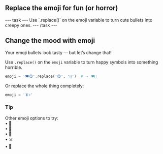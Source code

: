 <h2 class="c-project-heading--task">Replace the emoji for fun (or horror)</h2>
--- task ---
Use `.replace()` on the emoji variable to turn cute bullets into creepy ones.
--- /task ---

<h2 class="c-project-heading--explainer">Change the mood with emoji</h2>

Your emoji bullets look tasty — but let’s change that!

Use `.replace()` on the `emoji` variable to turn happy symbols into something horrible.

```python
emoji = '🍽️😋'.replace('😋', '🤢')  # ➝ 🍽️🤢
```

Or replace the whole thing completely:

```python
emoji = '🪳💀'
```

<div class="c-project-callout c-project-callout--tip">

### Tip

Other emoji options to try:<br />
• 🦗<br />
• 💩<br />
• 🧟<br />
• ☠️<br />
• 🐛

</div>
